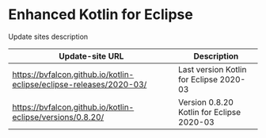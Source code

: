 Enhanced Kotlin for Eclipse
==============

Update sites description

Update-site URL | Description
----------------|------------
https://bvfalcon.github.io/kotlin-eclipse/eclipse-releases/2020-03/ | Last version Kotlin for Eclipse 2020-03
https://bvfalcon.github.io/kotlin-eclipse/versions/0.8.20/ | Version 0.8.20 Kotlin for Eclipse 2020-03

